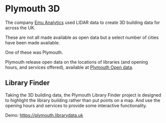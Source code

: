 Plymouth 3D
===========

The company [Emu Analytics](http://buildingheights.emu-analytics.net/) used LIDAR data to create 3D building data for across the UK. 

These are not all made available as open data but a select number of cities have been made available.

One of these was Plymouth.

Plymouth release open data on the locations of libraries (and opening hours, and services offered), available at [Plymouth Open data](https://www.plymouth.gov.uk/libraries/contactlibraryservice/librarydata).

Library Finder
--------------

Taking the 3D building data, the Plymouth Library Finder project is designed to highlight the library building rather than put points on a map. And use the opening hours and services to provide some interactive functionality.

Demo: https://plymouth.librarydata.uk